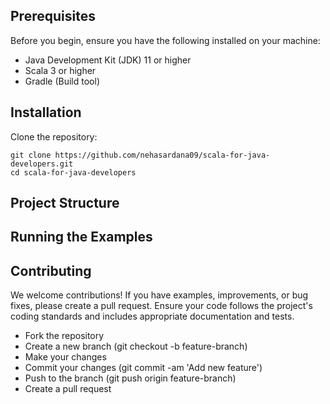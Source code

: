 ## Prerequisites

Before you begin, ensure you have the following installed on your machine:

- Java Development Kit (JDK) 11 or higher
- Scala 3 or higher
- Gradle (Build tool)

## Installation

Clone the repository:
```
git clone https://github.com/nehasardana09/scala-for-java-developers.git
cd scala-for-java-developers
```

## Project Structure


## Running the Examples


## Contributing
We welcome contributions! If you have examples, improvements, or bug fixes, please create a pull request. Ensure your code follows the project's coding standards and includes appropriate documentation and tests.

- Fork the repository
- Create a new branch (git checkout -b feature-branch)
- Make your changes
- Commit your changes (git commit -am 'Add new feature')
- Push to the branch (git push origin feature-branch)
- Create a pull request
